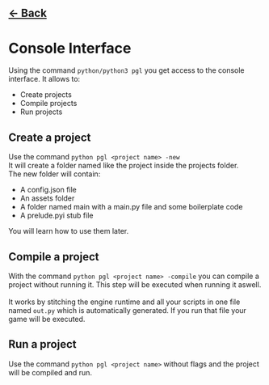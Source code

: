 ## [<- Back](PGL.md)

# Console Interface

Using the command `python/python3 pgl` you get access to the console interface. It allows to:

- Create projects
- Compile projects
- Run projects

## Create a project

Use the command `python pgl <project name> -new`<br>
It will create a folder named like the project inside the projects folder.<br>
The new folder will contain:

- A config.json file
- An assets folder
- A folder named main with a main.py file and some boilerplate code
- A prelude.pyi stub file

You will learn how to use them later.

## Compile a project

With the command `python pgl <project name> -compile` you can compile a project without running it. This step will be executed when running it aswell.<br><br>
It works by stitching the engine runtime and all your scripts in one file named `out.py` which is automatically generated. If you run that file your game will be executed.

## Run a project

Use the command `python pgl <project name>` without flags and the project will be compiled and run.
